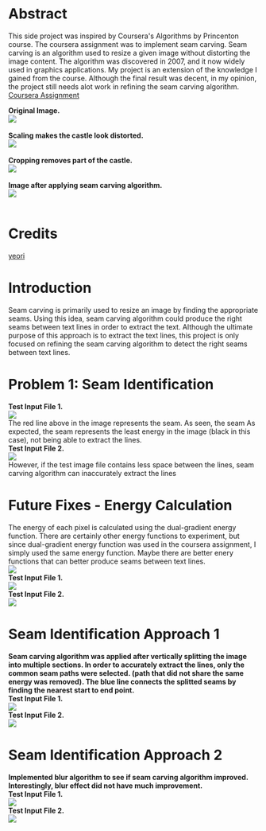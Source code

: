 # Abstract
This side project was inspired by Coursera's Algorithms by Princenton course. The coursera assignment was to implement seam carving. Seam carving is an algorithm used to resize a given image without distorting the image content. The algorithm was discovered in 2007, and it now widely used in graphics applications. My project is an extension of the knowledge I gained from the course. Although the final result was decent, in my opinion, the project still needs alot work in refining the seam carving algorithm.
<br/>
[Coursera Assignment](https://coursera.cs.princeton.edu/algs4/assignments/seam/specification.php) <br/>

**Original Image.** <br/>
![](/documentation/Broadway_tower.jpg) <br/>
<br />
**Scaling makes the castle look distorted.** <br/>
![](/documentation/Broadway_tower_scale.png) <br/>
<br />
**Cropping removes part of the castle.** <br/>
![](/documentation/Broadway_tower_cropped.png) <br/>
<br />
**Image after applying seam carving algorithm.** <br/>
![](/documentation/Broadway_tower_Seam_Carving.png) <br/>
<br />

# Credits
[yeori](https://github.com/yeori) <br/>

# Introduction
Seam carving is primarily used to resize an image by finding the appropriate seams. Using this idea, seam carving algorithm could produce the right seams between text lines in order to extract the text. Although the ultimate purpose of this approach is to extract the text lines, this project is only focused on refining the seam carving algorithm to detect the right seams between text lines. 

# Problem 1: Seam Identification <br/>
**Test Input File 1.**  <br/>
![](/documentation/in01-seam.png) <br/>
The red line above in the image represents the seam. As seen, the seam 
As expected, the seam represents the least energy in the image (black in this case), not being able to extract the lines. <br/>
**Test Input File 2.** <br/>
![](/documentation/in02-seam.png) <br/>
However, if the test image file contains less space between the lines, seam carving algorithm can inaccurately extract the lines <br/>

# Future Fixes - Energy Calculation <br/>
The energy of each pixel is calculated using the dual-gradient energy function. There are certainly other energy functions to experiment, but since dual-gradient energy function was used in the coursera assignment, I simply used the same energy function. Maybe there are better enery functions that can better produce seams between text lines. <br/>
![](/documentation/dual-gradient.jpg) <br/>
**Test Input File 1.**  <br/>
![](/documentation/in01-energy.png) <br/>
**Test Input File 2.** <br/>
![](/documentation/in02-energy.png) <br/>



# Seam Identification Approach 1 <br/>
**Seam carving algorithm was applied after vertically splitting the image into multiple sections. In order to accurately extract the lines, only the common seam paths were selected. (path that did not share the same energy was removed). The blue line connects the splitted seams by finding the nearest start to end point.** <br/>
**Test Input File 1.** <br/>
![](/documentation/in01-no-blur.png) <br/>
**Test Input File 2.** <br/>
![](/documentation/in02-no-blur.png) <br/>


# Seam Identification Approach 2 <br/>
**Implemented blur algorithm to see if seam carving algorithm improved. Interestingly, blur effect did not have much improvement.** <br/>
**Test Input File 1.** <br/>
![](/documentation/in01-blur.png) <br/>
**Test Input File 2.** <br/>
![](/documentation/in02-blur.png) <br/>
